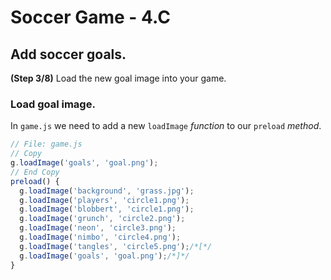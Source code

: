 # Soccer Game - 4.C

## Add soccer goals.

**(Step 3/8)** Load the new goal image into your game.

### Load goal image.

In `game.js` we need to add a new `loadImage` _function_ to our `preload` _method_.

```javascript
// File: game.js
// Copy
g.loadImage('goals', 'goal.png');
// End Copy
preload() {
  g.loadImage('background', 'grass.jpg');
  g.loadImage('players', 'circle1.png');
  g.loadImage('blobbert', 'circle1.png');
  g.loadImage('grunch', 'circle2.png');
  g.loadImage('neon', 'circle3.png');
  g.loadImage('nimbo', 'circle4.png');
  g.loadImage('tangles', 'circle5.png');/*[*/
  g.loadImage('goals', 'goal.png');/*]*/
}
```
